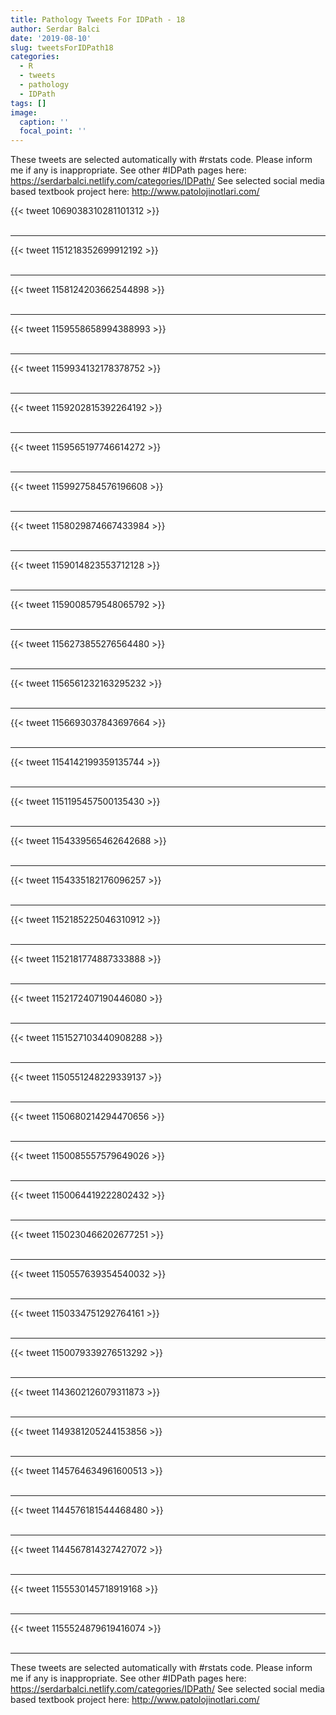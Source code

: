 ```yaml
---
title: Pathology Tweets For IDPath - 18
author: Serdar Balci
date: '2019-08-10'
slug: tweetsForIDPath18
categories:
  - R
  - tweets
  - pathology
  - IDPath
tags: []
image:
  caption: ''
  focal_point: ''
---
```



These tweets are selected automatically with #rstats code. Please inform me if any is inappropriate.
See other #IDPath pages here: https://serdarbalci.netlify.com/categories/IDPath/ 
See selected social media based textbook project here: http://www.patolojinotlari.com/

{{< tweet 1069038310281101312 >}}
<br>
<br>
<hr>
{{< tweet 1151218352699912192 >}}
<br>
<br>
<hr>
{{< tweet 1158124203662544898 >}}
<br>
<br>
<hr>
{{< tweet 1159558658994388993 >}}
<br>
<br>
<hr>
{{< tweet 1159934132178378752 >}}
<br>
<br>
<hr>
{{< tweet 1159202815392264192 >}}
<br>
<br>
<hr>
{{< tweet 1159565197746614272 >}}
<br>
<br>
<hr>
{{< tweet 1159927584576196608 >}}
<br>
<br>
<hr>
{{< tweet 1158029874667433984 >}}
<br>
<br>
<hr>
{{< tweet 1159014823553712128 >}}
<br>
<br>
<hr>
{{< tweet 1159008579548065792 >}}
<br>
<br>
<hr>
{{< tweet 1156273855276564480 >}}
<br>
<br>
<hr>
{{< tweet 1156561232163295232 >}}
<br>
<br>
<hr>
{{< tweet 1156693037843697664 >}}
<br>
<br>
<hr>
{{< tweet 1154142199359135744 >}}
<br>
<br>
<hr>
{{< tweet 1151195457500135430 >}}
<br>
<br>
<hr>
{{< tweet 1154339565462642688 >}}
<br>
<br>
<hr>
{{< tweet 1154335182176096257 >}}
<br>
<br>
<hr>
{{< tweet 1152185225046310912 >}}
<br>
<br>
<hr>
{{< tweet 1152181774887333888 >}}
<br>
<br>
<hr>
{{< tweet 1152172407190446080 >}}
<br>
<br>
<hr>
{{< tweet 1151527103440908288 >}}
<br>
<br>
<hr>
{{< tweet 1150551248229339137 >}}
<br>
<br>
<hr>
{{< tweet 1150680214294470656 >}}
<br>
<br>
<hr>
{{< tweet 1150085557579649026 >}}
<br>
<br>
<hr>
{{< tweet 1150064419222802432 >}}
<br>
<br>
<hr>
{{< tweet 1150230466202677251 >}}
<br>
<br>
<hr>
{{< tweet 1150557639354540032 >}}
<br>
<br>
<hr>
{{< tweet 1150334751292764161 >}}
<br>
<br>
<hr>
{{< tweet 1150079339276513292 >}}
<br>
<br>
<hr>
{{< tweet 1143602126079311873 >}}
<br>
<br>
<hr>
{{< tweet 1149381205244153856 >}}
<br>
<br>
<hr>
{{< tweet 1145764634961600513 >}}
<br>
<br>
<hr>
{{< tweet 1144576181544468480 >}}
<br>
<br>
<hr>
{{< tweet 1144567814327427072 >}}
<br>
<br>
<hr>
{{< tweet 1155530145718919168 >}}
<br>
<br>
<hr>
{{< tweet 1155524879619416074 >}}
<br>
<br>
<hr>


These tweets are selected automatically with #rstats code. Please inform me if any is inappropriate.
See other #IDPath pages here: https://serdarbalci.netlify.com/categories/IDPath/ 
See selected social media based textbook project here: http://www.patolojinotlari.com/
